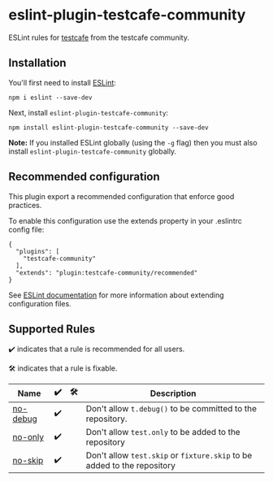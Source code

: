 # eslint-plugin-testcafe-community

ESLint rules for [testcafe](https://github.com/DevExpress/testcafe) from the testcafe community.

## Installation

You'll first need to install [ESLint](http://eslint.org):

```
npm i eslint --save-dev
```

Next, install `eslint-plugin-testcafe-community`:

```
npm install eslint-plugin-testcafe-community --save-dev
```

**Note:** If you installed ESLint globally (using the `-g` flag) then you must also install `eslint-plugin-testcafe-community` globally.

## Recommended configuration

This plugin export a recommended configuration that enforce good practices.

To enable this configuration use the extends property in your .eslintrc config file:

```
{
  "plugins": [
    "testcafe-community"
  ],
  "extends": "plugin:testcafe-community/recommended"
}
```

See [ESLint documentation](http://eslint.org/docs/user-guide/configuring#extending-configuration-files) for more information about extending configuration files.

## Supported Rules

✔️ indicates that a rule is recommended for all users.

🛠 indicates that a rule is fixable.

<!-- __BEGIN AUTOGENERATED TABLE__ -->
Name | ✔️ | 🛠 | Description
----- | ----- | ----- | -----
[no-debug](https://github.com/testing-library/eslint-plugin-jest-dom/blob/master/docs/rules/no-debug.md) | ✔️ |  | Don't allow `t.debug()` to be committed to the repository.
[no-only](https://github.com/testing-library/eslint-plugin-jest-dom/blob/master/docs/rules/no-only.md) | ✔️ |  | Don't allow `test.only` to be added to the repository
[no-skip](https://github.com/testing-library/eslint-plugin-jest-dom/blob/master/docs/rules/no-skip.md) | ✔️ |  | Don't allow `test.skip` or `fixture.skip` to be added to the repository
<!-- __END AUTOGENERATED TABLE__ -->

